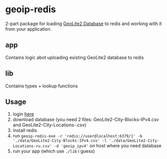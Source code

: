 # geoip-redis
2-part package for loading [GeoLite2 Database](https://dev.maxmind.com/geoip/geolite2-free-geolocation-data?lang=en) to redis and working with it from your application.

## app
Contains logic abot uploading existing GeoLite2 database to redis
## lib
Contains types + lookup functions

## Usage
1. login [here](https://dev.maxmind.com/geoip/geolite2-free-geolocation-data?lang=en)
2. download database (you need 2 files: GeoLite2-City-Blocks-IPv4.csv and GeoLite2-City-Locations-<lang>.csv)
3. install redis
4. run `geoip-redis-exe -r 'redis://user@localhost:6379/1' -b './data/GeoLite2-City-Blocks-IPv4.csv' -l './data/GeoLite2-City-Locations-ru.csv' -d 'geoip_ipv4'` on host where you need database
5. run your app (which use `./lib` i guess)